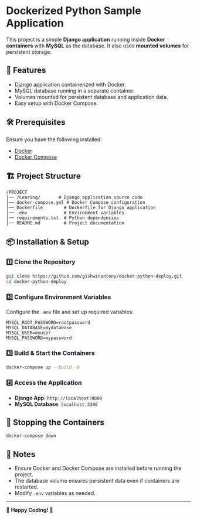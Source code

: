 # Dockerized Python Sample Application

This project is a simple **Django application** running inside **Docker containers** with **MySQL** as the database. It also uses **mounted volumes** for persistent storage.

## 🚀 Features

- Django application containerized with Docker.
- MySQL database running in a separate container.
- Volumes mounted for persistent database and application data.
- Easy setup with Docker Compose.

## 🛠 Prerequisites

Ensure you have the following installed:

- [Docker](https://www.docker.com/get-started)
- [Docker Compose](https://docs.docker.com/compose/install/)

## 🏗 Project Structure

```
/PROJECT
│── /Learing/       # Django application source code
│── docker-compose.yml # Docker Compose configuration
│── Dockerfile        # Dockerfile for Django application
│── .env              # Environment variables
│── requirements.txt  # Python dependencies
│── README.md         # Project documentation
```

## 📦 Installation & Setup

### 1️⃣ Clone the Repository

```bash
git clone https://github.com/gishwinantony/docker-python-deploy.git
cd docker-python-deploy
```

### 2️⃣ Configure Environment Variables

Configure the `.env` file and set up required variables:

```env
MYSQL_ROOT_PASSWORD=rootpassword
MYSQL_DATABASE=mydatabase
MYSQL_USER=myuser
MYSQL_PASSWORD=mypassword
```

### 3️⃣ Build & Start the Containers

```bash
docker-compose up --build -d
```


### 4️⃣ Access the Application

- **Django App**: `http://localhost:8000`
- **MySQL Database**: `localhost:3306`

## 🛑 Stopping the Containers

```bash
docker-compose down
```

## 📌 Notes

- Ensure Docker and Docker Compose are installed before running the project.
- The database volume ensures persistent data even if containers are restarted.
- Modify `.env` variables as needed.

---

🚀 **Happy Coding!** 🎉

